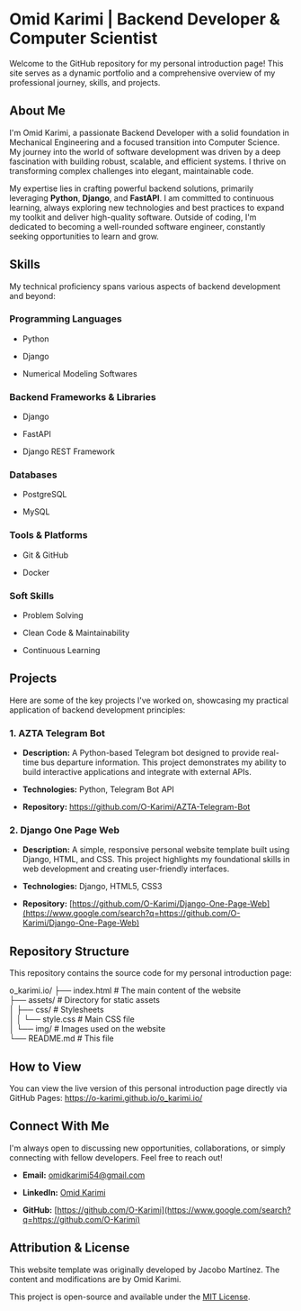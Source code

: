 # Omid Karimi | Backend Developer & Computer Scientist

Welcome to the GitHub repository for my personal introduction page! This site serves as a dynamic portfolio and a comprehensive overview of my professional journey, skills, and projects.

## About Me

I'm Omid Karimi, a passionate Backend Developer with a solid foundation in Mechanical Engineering and a focused transition into Computer Science. My journey into the world of software development was driven by a deep fascination with building robust, scalable, and efficient systems. I thrive on transforming complex challenges into elegant, maintainable code.

My expertise lies in crafting powerful backend solutions, primarily leveraging **Python**, **Django**, and **FastAPI**. I am committed to continuous learning, always exploring new technologies and best practices to expand my toolkit and deliver high-quality software. Outside of coding, I'm dedicated to becoming a well-rounded software engineer, constantly seeking opportunities to learn and grow.

## Skills

My technical proficiency spans various aspects of backend development and beyond:

### Programming Languages

* Python

* Django

* Numerical Modeling Softwares

### Backend Frameworks & Libraries

* Django

* FastAPI

* Django REST Framework

### Databases

* PostgreSQL

* MySQL


### Tools & Platforms

* Git & GitHub

* Docker

### Soft Skills

* Problem Solving

* Clean Code & Maintainability

* Continuous Learning

## Projects

Here are some of the key projects I've worked on, showcasing my practical application of backend development principles:

### 1. AZTA Telegram Bot

* **Description:** A Python-based Telegram bot designed to provide real-time bus departure information. This project demonstrates my ability to build interactive applications and integrate with external APIs.

* **Technologies:** Python, Telegram Bot API

* **Repository:** <https://github.com/O-Karimi/AZTA-Telegram-Bot>

### 2. Django One Page Web

* **Description:** A simple, responsive personal website template built using Django, HTML, and CSS. This project highlights my foundational skills in web development and creating user-friendly interfaces.

* **Technologies:** Django, HTML5, CSS3

* **Repository:** [https://github.com/O-Karimi/Django-One-Page-Web](https://www.google.com/search?q=https://github.com/O-Karimi/Django-One-Page-Web)

## Repository Structure

This repository contains the source code for my personal introduction page:

o_karimi.io/
├── index.html          # The main content of the website  
├── assets/             # Directory for static assets  
│   ├── css/            # Stylesheets  
│   │   └── style.css   # Main CSS file  
│   └── img/            # Images used on the website  
└── README.md           # This file

## How to View

You can view the live version of this personal introduction page directly via GitHub Pages:
<https://o-karimi.github.io/o_karimi.io/>

## Connect With Me

I'm always open to discussing new opportunities, collaborations, or simply connecting with fellow developers. Feel free to reach out!

* **Email:** [omidkarimi54@gmail.com](omidkarimi54@gmail.com)

* **LinkedIn:** [Omid Karimi](https://www.linkedin.com/in/o-karimi/)

* **GitHub:** [https://github.com/O-Karimi](https://www.google.com/search?q=https://github.com/O-Karimi)

## Attribution & License

This website template was originally developed by Jacobo Martínez.
The content and modifications are by Omid Karimi.

This project is open-source and available under the [MIT License](https://opensource.org/licenses/MIT).
